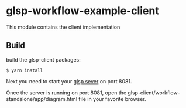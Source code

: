 # glsp-workflow-example-client

This module contains the client implementation

## Build

build the glsp-client packages:

	$ yarn install

Next you need to start your [glsp sever](../glsp-workflow-example-server/README.md) on port 8081. 
	
Once the server is running on port 8081, open the glsp-client/workflow-standalone/app/diagram.html file in your favorite browser.	